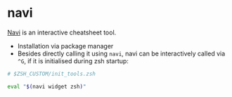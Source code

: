 # navi

[Navi](https://github.com/denisidoro/navi) is an interactive cheatsheet tool.

- Installation via package manager
- Besides directly calling it using `navi`, navi can be interactively called via `^G`, if it is initialised during zsh startup:

```zsh
# $ZSH_CUSTOM/init_tools.zsh

eval "$(navi widget zsh)"
```
